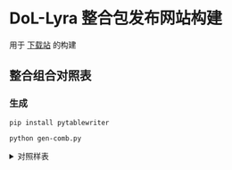 # DoL-Lyra 整合包发布网站构建

用于 [下载站](https://dol-lyra.github.io/hub/) 的构建

## 整合组合对照表

### 生成

`pip install pytablewriter`

`python gen-comb.py`

<details>
<summary>对照样表</summary>
<pre><code>二进制:        101, 十进制:   5, 功能: ***BESC+CSD(推荐)***, 推荐： 1
二进制:     100101, 十进制:  37, 功能: ***BESC+CSD+HIKARI(推荐)***, 推荐： 1
二进制:   10000100, 十进制: 132, 功能: ***CSD+SUSATO(推荐)***, 推荐： 1
二进制: 1000000100, 十进制: 516, 功能: ***CSD+GOOSE(推荐)***, 推荐： 1
二进制:          1, 十进制:   1, 功能: BESC, 推荐： 0
二进制:        110, 十进制:   6, 功能: 作弊+CSD, 推荐： 0
二进制:        111, 十进制:   7, 功能: BESC+作弊+CSD, 推荐： 0
二进制:     100001, 十进制:  33, 功能: BESC+HIKARI, 推荐： 0
二进制:     100111, 十进制:  39, 功能: BESC+作弊+CSD+HIKARI, 推荐： 0
二进制:   10000110, 十进制: 134, 功能: 作弊+CSD+SUSATO, 推荐： 0
二进制:  100000001, 十进制: 257, 功能: BESC+UCB, 推荐： 0
二进制:  100000111, 十进制: 263, 功能: BESC+作弊+CSD+UCB, 推荐： 0
二进制:  100100001, 十进制: 289, 功能: BESC+HIKARI+UCB, 推荐： 0
二进制:  100100111, 十进制: 295, 功能: BESC+作弊+CSD+HIKARI+UCB, 推荐： 0
二进制: 1000000110, 十进制: 518, 功能: 作弊+CSD+GOOSE, 推荐： 0
二进制: 1100000110, 十进制: 774, 功能: 作弊+CSD+UCB+GOOSE, 推荐： 0
[1, 5, 6, 7, 33, 37, 39, 132, 134, 257, 263, 289, 295, 516, 518, 774]
</code></pre>
</details>
